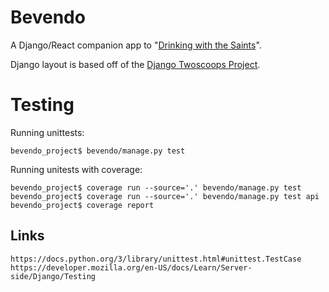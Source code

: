 # Bevendo

A Django/React companion app to "[Drinking with the Saints]".

Django layout is based off of the [Django Twoscoops Project].

[django twoscoops project]: https://github.com/twoscoops/django-twoscoops-project/
[drinking with the saints]: https://drinkingwiththesaints.com/

# Testing

Running unittests:

    bevendo_project$ bevendo/manage.py test

Running unitests with coverage:

    bevendo_project$ coverage run --source='.' bevendo/manage.py test
    bevendo_project$ coverage run --source='.' bevendo/manage.py test api
    bevendo_project$ coverage report

## Links

    https://docs.python.org/3/library/unittest.html#unittest.TestCase
    https://developer.mozilla.org/en-US/docs/Learn/Server-side/Django/Testing
